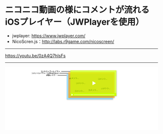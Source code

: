 # ニコニコ動画の様にコメントが流れるiOSプレイヤー（JWPlayerを使用）

- jwplayer: https://www.jwplayer.com/
- NicoScren.js：http://labs.r9game.com/nicoscreen/

---

https://youtu.be/0zA4Q7hIsFs

---

![app](layer.png)
